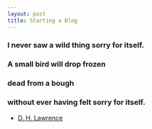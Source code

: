 ```yaml
---
layout: post
title: Starting a Blog
---
```


### I never saw a wild thing sorry for itself.
### A small bird will drop frozen
### dead from a bough
### without ever having felt sorry for itself.

- [D. H. Lawrence](http://www.biography.com/people/dh-lawrence-17175776)

